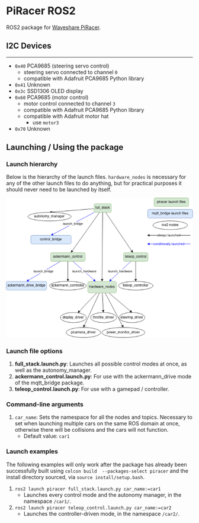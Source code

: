 # PiRacer ROS2
ROS2 package for [Waveshare PiRacer](https://www.waveshare.com/piracer-ai-kit.htm).

## I2C Devices

---
* `0x40` PCA9685 (steering servo control)
  * steering servo connected to channel `0`
  * compatible with Adafruit PCA9685 Python library
* `0x41` Unknown
* `0x3c` SSD1306 OLED display
* `0x60` PCA9685 (motor control)
  * motor control connected to channel `3`
  * compatible with Adafruit PCA9685 Python library
  * compatible with Adafruit motor hat
    * use `motor3`
* `0x70` Unknown

## Launching / Using the package

### Launch hierarchy
Below is the hierarchy of the launch files. `hardware_nodes` is necessary for any of the other launch files to do
anything, but for practical purposes it should never need to be launched by itself.

![Launch file hierarchy](assets/launch_hierarchy.png)

### Launch file options
1. **full_stack.launch.py**: Launches all possible control modes at once, as well as the autonomy_manager.
1. **ackermann_control.launch.py**: For use with the ackermann_drive mode of the mqtt_bridge package.
1. **teleop_control.launch.py**: For use with a gamepad / controller.

### Command-line arguments
1. `car_name`: Sets the namespace for all the nodes and topics. Necessary to set when launching multiple cars on the
same ROS domain at once, otherwise there will be collisions and the cars will not function. 
   * Default value: `car1`
  
### Launch examples
The following examples will only work after the package has already been successfully built using `colcon build 
--packages-select piracer` and the install directory sourced, via `source install/setup.bash`.
1. `ros2 launch piracer full_stack.launch.py car_name:=car1`
    * Launches every control mode and the autonomy manager, in the namespace `/car1/`.
1. `ros2 launch piracer teleop_control.launch.py car_name:=car2`
    * Launches the controller-driven mode, in the namespace `/car2/`.